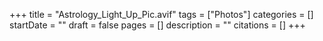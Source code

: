 +++
title = "Astrology_Light_Up_Pic.avif"
tags = ["Photos"]
categories = []
startDate = ""
draft = false
pages = []
description = ""
citations = []
+++
